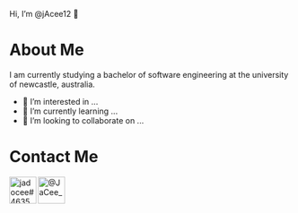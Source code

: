 Hi, I’m @jAcee12 👋

# About Me
I am currently studying a bachelor of software engineering at the university of newcastle, australia.
- 👀 I’m interested in ...
- 🌱 I’m currently learning ...
- 💞️ I’m looking to collaborate on ...
# Contact Me
[<img align="left" alt="jadocee#4635" width="48px" src="https://img.icons8.com/fluency/48/000000/discord.png" />][twitter]
[<img align="left" alt="@JaCee____" width="48px" src="https://img.icons8.com/fluency/48/000000/twitter.png" />][twitter]


<!---
jAcee12/jAcee12 is a ✨ special ✨ repository because its `README.md` (this file) appears on your GitHub profile.
You can click the Preview link to take a look at your changes.
--->


[twitter]: https://twitter.com/https://twitter.com/JaCee____
[discord]: https://discordapp.com/users/390237452595363866
